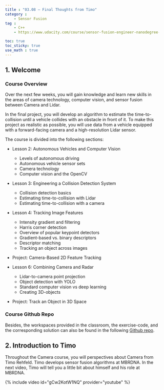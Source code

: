 ```yaml
---
title : "03.08 — Final Thoughts from Timo"
category :
    - Sensor Fusion
tag : 
    - C++
    - https://www.udacity.com/course/sensor-fusion-engineer-nanodegree--nd313

toc: true  
toc_sticky: true 
use_math : true
---
```




## 1. Welcome

### Course Overview

Over the next few weeks, you will gain knowledge and learn new skills in the areas of camera technology, computer vision, and sensor fusion between Camera and Lidar.

In the final project, you will develop an algorithm to estimate the time-to-collision until a vehicle collides with an obstacle in front of it. To make this project as realistic as possible, you will use data from a vehicle equipped with a forward-facing camera and a high-resolution Lidar sensor.

The course is divided into the following sections:

- Lesson 2: Autonomous Vehicles and Computer Vision
    - Levels of autonomous driving
    - Autonomous vehicle sensor sets
    - Camera technology
    - Computer vision and the OpenCV

- Lesson 3: Engineering a Collision Detection System
    - Collision detection basics
    - Estimating time-to-collision with Lidar
    - Estimating time-to-collision with a camera

- Lesson 4: Tracking Image Features
    - Intensity gradient and filtering
    - Harris corner detection
    - Overview of popular keypoint detectors
    - Gradient-based vs. binary descriptors
    - Descriptor matching
    - Tracking an object across images

- Project: Camera-Based 2D Feature Tracking

- Lesson 6: Combining Camera and Radar
    - Lidar-to-camera point projection
    - Object detection with YOLO
    - Standard computer vision vs deep learning
    - Creating 3D-objects

- Project: Track an Object in 3D Space


### Course Github Repo

Besides, the workspaces provided in the classroom, the exercise-code, and the corresponding solution can also be found in the following [Github repo](https://github.com/udacity/SFND_Camera).



## 2. Introduction to Timo

Throughout the Camera course, you will perspectives about Camera from Timo Rehfeld. Timo develops sensor fusion algorithms at MBRDNA. In the next video, Timo will tell you a little bit about himself and his role at MBRDNA.

{% include video id="gCw2KotW1NQ" provider="youtube" %}